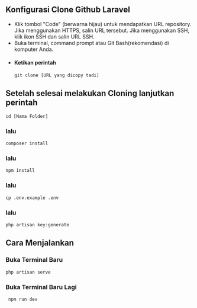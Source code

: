 ## Konfigurasi Clone Github Laravel
- Klik tombol "Code" (berwarna hijau) untuk mendapatkan URL repository. Jika menggunakan HTTPS, salin URL tersebut. Jika menggunakan SSH, klik ikon SSH dan salin URL SSH.
- Buka terminal, command prompt atau Git Bash(rekomendasi) di komputer Anda.
- #### Ketikan perintah
      git clone [URL yang dicopy tadi]

  
## Setelah selesai melakukan Cloning lanjutkan perintah
    cd [Nama Folder]
### lalu
    composer install
### lalu

    npm install
### lalu
    cp .env.example .env

### lalu
    php artisan key:generate


## Cara Menjalankan
### Buka Terminal Baru
    php artisan serve
### Buka Terminal Baru Lagi
     npm run dev
